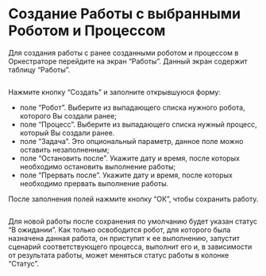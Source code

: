 # Создание Работы с выбранными Роботом и Процессом

Для создания работы с ранее созданными роботом и процессом в Оркестраторе перейдите на экран “Работы”. Данный экран содержит таблицу “Работы”.

<figure><img src="https://lh7-rt.googleusercontent.com/docsz/AD_4nXenYvHTIQLQBW7cYfumPInTHGBB08u_97HEpaibktwuYm6ExKUDBJ7eY_hYsaofwDmjESelILLvOWb2wQB4CHtIuGYtFHb2T0VVDZGyp5Qu6psVAwklr4xd-brMvhTd93CutLkSmTEnnTp3xJkt0apexSVE?key=Js5WXet7lg4954Bjw72REQ" alt=""><figcaption></figcaption></figure>

Нажмите кнопку “Создать”  и заполните открывшуюся форму:

* поле “Робот”. Выберите из выпадающего списка нужного робота, которого Вы создали ранее;
* поле “Процесс”. Выберите из выпадающего списка нужный процесс, который Вы создали ранее.
* поле “Задача”. Это опциональный параметр, данное поле можно оставить незаполненным;
* поле “Остановить после”. Укажите дату и время, после которых необходимо остановить выполнение работы;
* поле “Прервать после”. Укажите дату и время, после которых необходимо прервать выполнение работы.

После заполнения полей нажмите кнопку “ОК”, чтобы сохранить работу.

<figure><img src="https://lh7-rt.googleusercontent.com/docsz/AD_4nXeeen--0aBZTH8STRR1FjIeGEkcg3SAeVQzFb3YSN8z8VSuhkGjT7UjtKJ4k_hId9kSwr0e81BEBrwuo0-mxLchdced29DhmE1BY_v3yZIgp8CjN0f_LIKx4O0KdY2TkKIVyXzwR4jOhs0PYcJChOCUDOdY?key=Js5WXet7lg4954Bjw72REQ" alt=""><figcaption></figcaption></figure>

Для новой работы после сохранения по умолчанию будет указан статус “В ожидании”. Как только освободится робот, для которого была назначена данная работа, он приступит к ее выполнению,  запустит сценарий соответствующего процесса, выполнит его и, в зависимости от результата работы, может меняться статус работы в колонке “Статус”.&#x20;

<figure><img src="https://lh7-rt.googleusercontent.com/docsz/AD_4nXecSipC2wOTQ5dBLYYaHNSw0tHdVCPjKxpWzMaWkP-HDkopxyC2py_Askmc-y6pOQz8bQDT77ij-W4TLcrOfmI_xhnOqejoePPyU-Cn-pUOWD3YZ2rPYsDksPgXI-ffB5hVX9-HdnB7PRENyLqyo69WyBDL?key=Js5WXet7lg4954Bjw72REQ" alt=""><figcaption></figcaption></figure>
